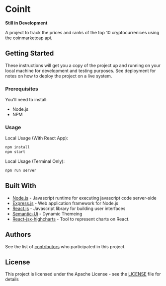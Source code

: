 # CoinIt

**Still in Development**

A project to track the prices and ranks of the top 10 cryptocurrenices using the coinmarketcap api.

## Getting Started

These instructions will get you a copy of the project up and running on your local machine for development and testing purposes. See deployment for notes on how to deploy the project on a live system.

### Prerequisites

You'll need to install:

 * Node.js
 * NPM

### Usage
Local Usage (With React App):

```bash
npm install
npm start
```

Local Usage (Terminal Only):

```bash
npm run server
```

## Built With

* [Node.js](https://nodejs.org/en/) - Javascript runtime for executing javascript code server-side
* [Express.js](https://expressjs.com/) - Web application framework for Node.js
* [React.js](https://reactjs.org/) - Javascript library for building user interfaces
* [Semantic-Ui](https://semantic-ui.com/) - Dynamic Themeing
* [React-jsx-highcharts](https://github.com/whawker/react-jsx-highcharts) - Tool to represent charts on React.

## Authors

See the list of [contributors](https://github.com/liujustin/CoinIt/graphs/contributors) who participated in this project.

## License

This project is licensed under the Apache License - see the [LICENSE](LICENSE) file for details
